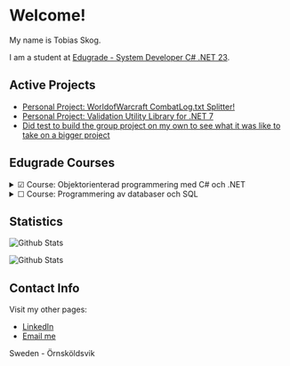 # Welcome!

My name is Tobias Skog.

I am a student at [Edugrade - System Developer C# .NET 23](https://edugrade.com/yh-utbildning/it/systemutvecklarenet-med-ai-kompetens/).

## Active Projects
- [Personal Project: WorldofWarcraft CombatLog.txt Splitter!](https://github.com/TobiasSkog/WoWCombatLogTools)
- [Personal Project: Validation Utility Library for .NET 7](https://github.com/TobiasSkog/ValidationUtility)
- [Did test to build the group project on my own to see what it was like to take on a bigger project](https://github.com/TobiasSkog/TestingSomeStuffWthGroupProject)

## Edugrade Courses

<details>
<summary>&#x2611; Course: Objektorienterad programmering med C# och .NET</summary>
  
- [x] [Labb 1 - Mitt första program](https://github.com/TobiasSkog/MyFirstProgram)
  - *Uppgiften är väldigt enkelt och går i grunden ut på att testa grundläggande programmering i C# och använda Visual Studio. Du som har programmerat tidigare i C# kommer tycka att denna uppgift är väldigt enkel och har du programmerat i något annat språk tidigare kommer du troligen snabbt lista ut hur du löser denna uppgift.*    

- [x] [Lab 2 - Schackbräde](https://github.com/TobiasSkog/ChessBoard)
  - *Det här är den andra uppgiften i kursen och nu kommer du själv få tänka ut en struktur och ett programflöde
som löser uppgiften. Du kommer inte behöva använda speciellt avancerade flöden eller datatyper för att lösa uppgiften utan det
handlar snarare om att hitta en logisk lösning.*   

- [x] [Lab 3 - Gissa numret](https://github.com/TobiasSkog/NumbersGame)
  - *Nu är det dags att bygga ditt första riktiga program som faktiskt kan vara kul att använda - ett enklare spel! Det du ska skapa är ett rätt enkelt spel där användaren får gissa ett nummer. Användaren kommer få lite ledtrådar och den har ett begränsat antal försök på sig att gissa.*

- [x] [Lab 4 - Felsökning](https://github.com/TobiasSkog/Debugging)
  - *Denna uppgift handlar om att felsöka några olika program/kodavsnitt som vi tillhandahåller. Du ska hitta vad som är fel i dessa, korrigera felen och förklara vad som var fel i varje case.*

- [x] [Lab 5 - Grunderna OOP](https://github.com/TobiasSkog/GrunderOOP)
  - *Den första uppgiften i OOP är inte särskilt svår, du ska skapa en klass som räknar ut arean på en cirkel.*

- [x] [Lab 6 - OOP Arv](https://github.com/TobiasSkog/OOPArv)
  - *I denna uppgift kommer du öva på att använda arv inom objektorientering. Uppgiften handlar till stor del om att tänka ut en struktur för arv men också delvis om att implementera den i kod.*

- [x] [Lab 7 - OOP Polymorphism](https://github.com/TobiasSkog/OOPPolymorphism)
  - I denna uppgift kommer du att öva på att använda polymorfism inom objektorienterad programmering. Uppgiften handlar till stor del om att tänka ut en struktur för polymorfism.

- [x] [Lab 8 - OOP Generic collections](https://github.com/TobiasSkog/OOPGenericCollections)
  - *Denna labb handlar om att använda två vanliga generiska typer inom C#. Du kommer att skapa en klass och objekt utifrån den klassen som du sedan ska hantera genom Stack och List.*

- [x] [Lab 9 -Teorihandbok](https://github.com/TobiasSkog/TheoryHandbook)
  - *Denna uppgift är rent teoretisk och du ska inte skriva någon kod. Uppgiften handlar i stället om att med egna ord beskriva exempelvis vad olika begrepp är. I kursplanen finns det flera kunskapsmål som handlar om att du ska ha teoretisk förståelse för flera saker inom kursens område och dessa testas genom denna uppgift. Lite som en tenta men utan tidspress och skrivkramp. 😉 Uppgiften heter Teorihandbok eftersom du i framtiden kan ha nytta av denna själv som ett referensmaterial. Du kan jobba med denna parallellt under hela kursen för att strukturera dina anteckningar.*
 
 - [x] [Lab 10 - Projekt i grupp](https://github.com/Lefuden/NET23-GrupprojektBank)
  - *Projektet kommer att genomföras i grupp. Själva koden kommer ni skapa tillsammans och den kommer användas för att examinera OOP-kursen.*
    
</details>
<details>
<summary>&#9744; Course: Programmering av databaser och SQL</summary>
  
  - [ ] [Labb 1 – Skapa din första databas]()
    - Denna uppgift handlar om att du ska skapa din första databas samt skriva några grundläggande SQL-frågor som hämtar data ur databasen.
  
  - [ ] [Labb 2 – ER-modellering och SQL]()
    - Denna uppgift handlar om att du ska skapa en ER-modell för en helt ny databas, skapa den databasen samt skriva några grundläggande SQL-frågor som hämtar data ur databasen.
  
  - [ ] [Labb 3 – Anropa databasen (SQL & ORM)]()
    - Denna labb bygger vidare på labb 2 och du ska alltså jobba vidare med samma databas som du skapade där. **Du får, om du vill, ändra i databasens struktur och design när du gör denna uppgift!**
  
  - [ ] [Individuellt databasprojekt]()
    - Detta är den sista praktiska uppgiften i kursen. Det är en ganska fri uppgift där du ska bevisa att du kan bygga upp mer komplexa system med databaser. Uppgiften bygger vidare på labb 2 och 3.
 
  - [ ] [Teorihandbok – Databaser]()
    - Denna uppgift är rent teoretisk och du ska inte skriva någon kod. Uppgiften handlar i stället om att med egna ord beskriva exempelvis vad olika begrepp innebär. I kursplanen finns det flera kunskapsmål som handlar om att du ska ha teoretisk förståelse för flera saker inom kursens område och dessa kunskapsmål testas genom denna uppgift. Lite som en tenta men utan tidspress och skrivkramp. 😉 Uppgiften heter Teorihandbok eftersom du i framtiden själv kan ha nytta av denna som ett referensmaterial och du kan jobba med den parallellt under hela kursen för att strukturera dina anteckningar.

  </details>
  
## Statistics

![Github Stats](https://github-readme-stats.vercel.app/api?username=TobiasSkog&layout=compact&show_icons=true&theme=shadow_red)

![Github Stats](https://github-readme-stats.vercel.app/api/top-langs/?username=TobiasSkog&layout=compact&theme=shadow_red)

## Contact Info

Visit my other pages:
- [LinkedIn](https://www.linkedin.com/in/TobiasSkog)
- [Email me](mailto:skoog.tobias@gmail.com)

Sweden - Örnsköldsvik

